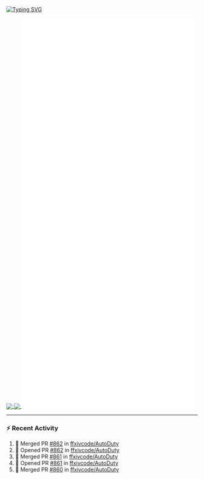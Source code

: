 [![Typing SVG](https://readme-typing-svg.demolab.com?font=Fira+Code&duration=1000&pause=1000&multiline=true&repeat=false&width=435&lines=Simon+Latusek+%7C+Gameplay+Engineer)](https://git.io/typing-svg)

<a href="https://github.com/anuraghazra/github-readme-stats">
  <img height=200 align="center" src="https://github-readme-stats.vercel.app/api?username=erdelf&theme=radical" />
</a>
<a href="https://github.com/anuraghazra/convoychat">
  <img height=200 align="center" src="https://streak-stats.demolab.com?user=erdelf&theme=radical&mode=weekly" />
</a>

<picture>
  <img src="/github-metrics.svg" alt="Metrics">
</picture>

---

### :zap: Recent Activity
<!--START_SECTION:activity-->
1. 🎉 Merged PR [#862](https://github.com/ffxivcode/AutoDuty/pull/862) in [ffxivcode/AutoDuty](https://github.com/ffxivcode/AutoDuty)
2. 💪 Opened PR [#862](https://github.com/ffxivcode/AutoDuty/pull/862) in [ffxivcode/AutoDuty](https://github.com/ffxivcode/AutoDuty)
3. 🎉 Merged PR [#861](https://github.com/ffxivcode/AutoDuty/pull/861) in [ffxivcode/AutoDuty](https://github.com/ffxivcode/AutoDuty)
4. 💪 Opened PR [#861](https://github.com/ffxivcode/AutoDuty/pull/861) in [ffxivcode/AutoDuty](https://github.com/ffxivcode/AutoDuty)
5. 🎉 Merged PR [#860](https://github.com/ffxivcode/AutoDuty/pull/860) in [ffxivcode/AutoDuty](https://github.com/ffxivcode/AutoDuty)
<!--END_SECTION:activity-->

<!--
**erdelf/erdelf** is a ✨ _special_ ✨ repository because its `README.md` (this file) appears on your GitHub profile.

Here are some ideas to get you started:

- 🔭 I’m currently working on ...
- 🌱 I’m currently learning ...
- 👯 I’m looking to collaborate on ...
- 🤔 I’m looking for help with ...
- 💬 Ask me about ...
- 📫 How to reach me: ...
- 😄 Pronouns: ...
- ⚡ Fun fact: ...
-->
